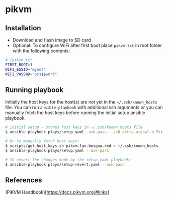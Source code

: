 # pikvm

## Installation

- Download and flash image to SD card
- Optional: To configure WiFi after first boot place `pikvm.txt` in root folder with the following contents:

```bash
# /pikvm.txt
FIRST_BOOT=1
WIFI_ESSID="mynet"
WIFI_PASSWD="p@s$$w0rd"
```

## Running playbook

Initially the host keys for the host(s) are not yet in the `~/.ssh/known_hosts` file. You can run `ansible-playbook` with additional ssh arguments or you can manually fetch the host keys before running the initial setup ansible playbook.

```bash
# Initial setup - stores host keys in ~/.ssh/known_hosts file
$ ansible-playbook plays/setup.yaml -ask-pass --ssh-extra-args="-o StrictHostKeyChecking=no -o UpdateHostKeys=yes"

# Or to manually fetch host keys:
$ scripts/get_host_keys.sh pikvm.lan.besqua.red > ~/.ssh/known_hosts
$ ansible-playbook plays/setup.yaml --ask-pass

# To revert the changes made by the setup.yaml playbook:
$ ansible-playbook plays/setup-revert.yaml --ask-pass
```

## References

(PiKVM Handbook)[https://docs.pikvm.org/#links]

